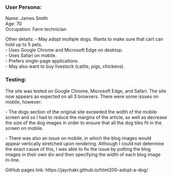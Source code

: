 ### User Persona:
<p>Name: James Smith<br>
Age: 70<br>
Occupation: Farm technician</p>
<p>Other details:
- May adopt multiple dogs. Wants to make sure that cart can hold up to 5 pets.<br>
- Uses Google Chrome and Microsoft Edge on desktop.<br>
- Uses Safari on mobile.<br>
- Prefers single-page applications.<br>
- May also want to buy livestock (cattle, pigs, chickens).</p>

### Testing:
<p>The site was tested on Google Chrome, Microsoft Edge, and Safari. The site now appears as expected on all 3 browsers. There were some issues on mobile, however:</p>
<p>- The dogs section of the original site exceeded the width of the mobile screen and so I had to reduce the margins of the article, as well as decrease the size of the dog images in order to ensure that all the dog tiles fit in the screen on mobile.</p>
<p>- There was also an issue on mobile, in which the blog images would appear vertically stretched upon rendering. Although I could not determine the exact cause of this, I was able to fix the issue by putting the blog images in their own div and then specifying the width of each blog image in-line.</p>
<p>GitHub pages link: https://jaychakr.github.io/html200-adopt-a-dog/</p>

